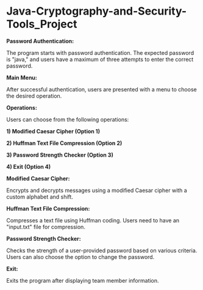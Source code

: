 # Java-Cryptography-and-Security-Tools_Project

**Password Authentication:**

The program starts with password authentication. The expected password is "java," and users have a maximum of three attempts to enter the correct password.

**Main Menu:**

After successful authentication, users are presented with a menu to choose the desired operation.

**Operations:**

Users can choose from the following operations:

**1) Modified Caesar Cipher (Option 1)**

**2) Huffman Text File Compression (Option 2)**

**3) Password Strength Checker (Option 3)**

**4) Exit (Option 4)**

**Modified Caesar Cipher:**

Encrypts and decrypts messages using a modified Caesar cipher with a custom alphabet and shift.

**Huffman Text File Compression:**

Compresses a text file using Huffman coding. Users need to have an "input.txt" file for compression.

**Password Strength Checker:**

Checks the strength of a user-provided password based on various criteria. Users can also choose the option to change the password.

**Exit:**

Exits the program after displaying team member information.
